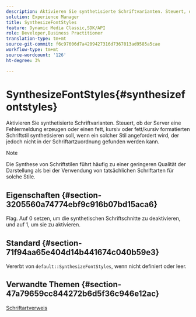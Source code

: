 ```yaml
---
description: Aktivieren Sie synthetisierte Schriftvarianten. Steuert, ob der Server eine Fehlermeldung erzeugen oder einen fett, kursiv oder fett/kursiv formatierten Schriftstil synthetisieren soll, wenn ein solcher Stil angefordert wird, der jedoch nicht in der Schriftartzuordnung gefunden werden kann.
solution: Experience Manager
title: SynthesizeFontStyles
feature: Dynamic Media Classic,SDK/API
role: Developer,Business Practitioner
translation-type: tm+mt
source-git-commit: f6c97606d7a4209427316d7367013ad9585a5cae
workflow-type: tm+mt
source-wordcount: '126'
ht-degree: 3%

---
```



# SynthesizeFontStyles{#synthesizefontstyles}

Aktivieren Sie synthetisierte Schriftvarianten. Steuert, ob der Server eine Fehlermeldung erzeugen oder einen fett, kursiv oder fett/kursiv formatierten Schriftstil synthetisieren soll, wenn ein solcher Stil angefordert wird, der jedoch nicht in der Schriftartzuordnung gefunden werden kann.

>[!NOTE]
>
>Die Synthese von Schriftstilen führt häufig zu einer geringeren Qualität der Darstellung als bei der Verwendung von tatsächlichen Schriftarten für solche Stile.

## Eigenschaften {#section-3205560a74774ebf9c916b07bd15aca6}

Flag. Auf 0 setzen, um die synthetischen Schriftschnitte zu deaktivieren, und auf 1, um sie zu aktivieren.

## Standard {#section-71f94aa65e404d14b441674c040b59e3}

Vererbt von `default::SynthesizeFontStyles`, wenn nicht definiert oder leer.

## Verwandte Themen {#section-47a79659cc844272b6d5f36c946e12ac}

[Schriftartverweis](../../../../../is-api/image-catalog/image-serving-api-ref/c-image-catalog-reference/c-font-map-reference/c-font-map-reference.md#concept-f81f319d03c646c5a8ef87b3277dd37d)
